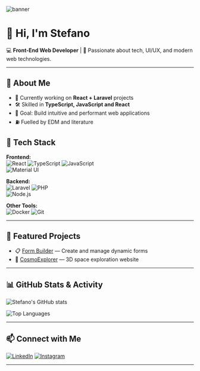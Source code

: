 ![banner](https://capsule-render.vercel.app/api?type=rect&color=0:000000,100:0f9d58&height=200&section=header&text=Stefano%20Tech%20Stack&fontSize=40&fontColor=00ff88&animation=blink&fontAlignY=50)


# 👋 Hi, I'm Stefano

💻 **Front-End Web Developer** | 🚀 Passionate about tech, UI/UX, and modern web technologies.

---

## 🌟 About Me
- 🔭 Currently working on **React + Laravel** projects
- 🛠 Skilled in **TypeScript, JavaScript and React**
- 🎯 Goal: Build intuitive and performant web applications
- ⛽️ Fuelled by EDM and literature


## 🧰 Tech Stack

**Frontend:**  
![React](https://img.shields.io/badge/-React-61DAFB?logo=react&logoColor=black) 
![TypeScript](https://img.shields.io/badge/-TypeScript-3178C6?logo=typescript&logoColor=white) 
![JavaScript](https://img.shields.io/badge/-JavaScript-F7DF1E?logo=javascript&logoColor=black)  
![Material UI](https://img.shields.io/badge/-MUI-007FFF?logo=mui&logoColor=white)

**Backend:**  
![Laravel](https://img.shields.io/badge/-Laravel-FF2D20?logo=laravel&logoColor=white) 
![PHP](https://img.shields.io/badge/-PHP-777BB4?logo=php&logoColor=white)  
![Node.js](https://img.shields.io/badge/-Node.js-339933?logo=node.js&logoColor=white)

**Other Tools:**  
![Docker](https://img.shields.io/badge/-Docker-2496ED?logo=docker&logoColor=white) 
![Git](https://img.shields.io/badge/-Git-F05032?logo=git&logoColor=white)

---

## 📂 Featured Projects
- 📋 [Form Builder](#) — Create and manage dynamic forms 
- 🌌 [CosmoExplorer](#) — 3D space exploration website

---
## 📊 GitHub Stats & Activity

![Stefano's GitHub stats](https://github-readme-stats.vercel.app/api?username=borghiste&show_icons=true&theme=tokyonight&hide_border=true)  

![Top Languages](https://github-readme-stats.vercel.app/api/top-langs/?username=borghiste&layout=compact&theme=tokyonight&hide_border=true)


---
## 📫 Connect with Me
[![LinkedIn](https://img.shields.io/badge/-LinkedIn-0A66C2?logo=linkedin&logoColor=white)](https://www.linkedin.com/in/stefano-borghi-dev)
[![Instagram](https://img.shields.io/badge/-Instagram-E4405F?logo=instagram&logoColor=white)](https://instagram.com/StefanoTechStack)

---

